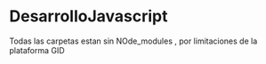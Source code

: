 # DesarrolloJavascript
Todas las carpetas estan sin NOde_modules , por limitaciones de la plataforma GID
